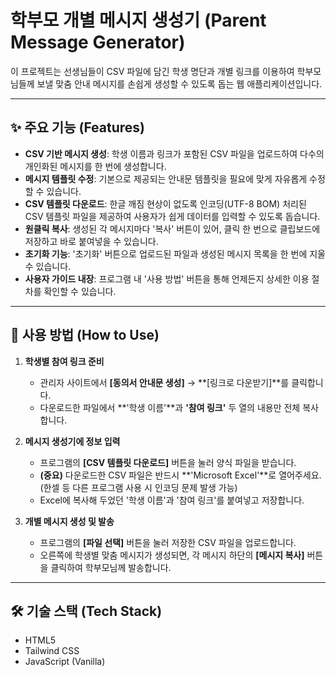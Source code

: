 # 학부모 개별 메시지 생성기 (Parent Message Generator)

이 프로젝트는 선생님들이 CSV 파일에 담긴 학생 명단과 개별 링크를 이용하여 학부모님들께 보낼 맞춤 안내 메시지를 손쉽게 생성할 수 있도록 돕는 웹 애플리케이션입니다.

---

## ✨ 주요 기능 (Features)

* **CSV 기반 메시지 생성**: 학생 이름과 링크가 포함된 CSV 파일을 업로드하여 다수의 개인화된 메시지를 한 번에 생성합니다.
* **메시지 템플릿 수정**: 기본으로 제공되는 안내문 템플릿을 필요에 맞게 자유롭게 수정할 수 있습니다.
* **CSV 템플릿 다운로드**: 한글 깨짐 현상이 없도록 인코딩(UTF-8 BOM) 처리된 CSV 템플릿 파일을 제공하여 사용자가 쉽게 데이터를 입력할 수 있도록 돕습니다.
* **원클릭 복사**: 생성된 각 메시지마다 '복사' 버튼이 있어, 클릭 한 번으로 클립보드에 저장하고 바로 붙여넣을 수 있습니다.
* **초기화 기능**: '초기화' 버튼으로 업로드된 파일과 생성된 메시지 목록을 한 번에 지울 수 있습니다.
* **사용자 가이드 내장**: 프로그램 내 '사용 방법' 버튼을 통해 언제든지 상세한 이용 절차를 확인할 수 있습니다.

---

## 🚀 사용 방법 (How to Use)

1.  **학생별 참여 링크 준비**
    * 관리자 사이트에서 **[동의서 안내문 생성]** → **[링크로 다운받기]**를 클릭합니다.
    * 다운로드한 파일에서 **'학생 이름'**과 **'참여 링크'** 두 열의 내용만 전체 복사합니다.

2.  **메시지 생성기에 정보 입력**
    * 프로그램의 **[CSV 템플릿 다운로드]** 버튼을 눌러 양식 파일을 받습니다.
    * **(중요)** 다운로드한 CSV 파일은 반드시 **'Microsoft Excel'**로 열어주세요. (한셀 등 다른 프로그램 사용 시 인코딩 문제 발생 가능)
    * Excel에 복사해 두었던 '학생 이름'과 '참여 링크'를 붙여넣고 저장합니다.

3.  **개별 메시지 생성 및 발송**
    * 프로그램의 **[파일 선택]** 버튼을 눌러 저장한 CSV 파일을 업로드합니다.
    * 오른쪽에 학생별 맞춤 메시지가 생성되면, 각 메시지 하단의 **[메시지 복사]** 버튼을 클릭하여 학부모님께 발송합니다.

---

## 🛠️ 기술 스택 (Tech Stack)

* HTML5
* Tailwind CSS
* JavaScript (Vanilla)
